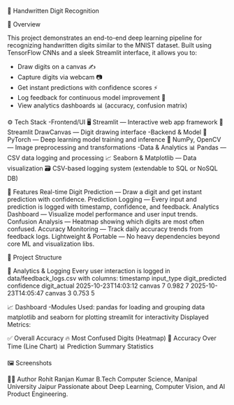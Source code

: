 🧠 Handwritten Digit Recognition

🧩 Overview

This project demonstrates an end-to-end deep learning pipeline for recognizing handwritten digits similar to the MNIST dataset.
Built using TensorFlow CNNs and a sleek Streamlit interface, it allows you to:
- Draw digits on a canvas ✍️  
- Capture digits via webcam 📷  
- Get instant predictions with confidence scores ⚡  
- Log feedback for continuous model improvement 🔄  
- View analytics dashboards 📊 (accuracy, confusion matrix)

⚙️ Tech Stack
-Frontend/UI
🖥️ Streamlit — Interactive web app framework
🎨 Streamlit DrawCanvas — Digit drawing interface
-Backend & Model
🧠 PyTorch — Deep learning model training and inference
🧮 NumPy, OpenCV — Image preprocessing and transformations
-Data & Analytics
📊 Pandas — CSV data logging and processing
📈 Seaborn & Matplotlib — Data visualization
🗃️ CSV-based logging system (extendable to SQL or NoSQL DB)

🌟 Features
Real-time Digit Prediction — Draw a digit and get instant prediction with confidence.
Prediction Logging — Every input and prediction is logged with timestamp, confidence, and feedback.
Analytics Dashboard — Visualize model performance and user input trends.
Confusion Analysis — Heatmap showing which digits are most often confused.
Accuracy Monitoring — Track daily accuracy trends from feedback logs.
Lightweight & Portable — No heavy dependencies beyond core ML and visualization libs.

📁 Project Structure


🧾 Analytics & Logging
Every user interaction is logged in data/feedback_logs.csv with columns:
timestamp	input_type	digit_predicted	confidence	digit_actual
2025-10-23T14:03:12	canvas	7	0.982	7
2025-10-23T14:05:47	canvas	3	0.753	5

📈 Dashboard
-Modules Used:
pandas for loading and grouping data
matplotlib and seaborn for plotting
streamlit for interactivity
Displayed Metrics:

✅ Overall Accuracy
🔥 Most Confused Digits (Heatmap)
📅 Accuracy Over Time (Line Chart)
📊 Prediction Summary Statistics


🖼️ Screenshots


👨‍💻 Author
Rohit Ranjan Kumar
B.Tech Computer Science, Manipal University Jaipur
Passionate about Deep Learning, Computer Vision, and AI Product Engineering.